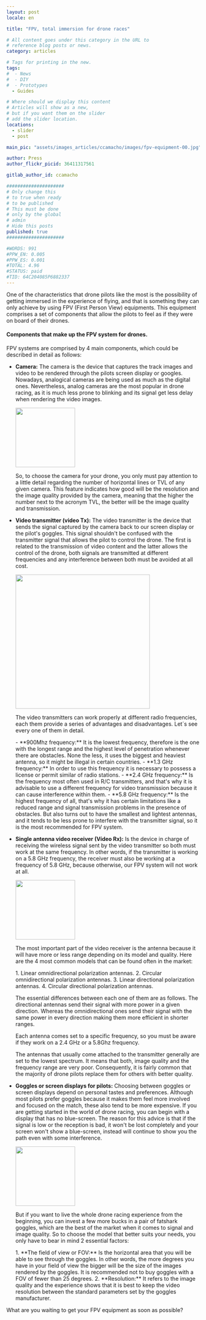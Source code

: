 ```yaml
---
layout: post
locale: en

title: "FPV, total immersion for drone races"

# All content goes under this category in the URL to
# reference blog posts or news.
category: articles

# Tags for printing in the new.
tags:
#  - News
#  - DIY
#  - Prototypes
  - Guides

# Where should we display this content
# Articles will show as a new,
# but if you want them on the slider
# add the slider location.
locations:
  - slider
  - post

main_pic: "assets/images_articles/ccamacho/images/fpv-equipment-00.jpg"

author: Press
author_flickr_picid: 36411317561

gitlab_author_id: ccamacho

#####################
# Only change this
# to true when ready
# to be published
# This must be done
# only by the global
# admin
# Hide this posts
published: true
#####################

#WORDS: 991
#PPW_EN: 0.005
#PPW_ES: 0.001
#TOTAL: 4.96
#STATUS: paid
#TID: 64C204085P6882337
---
```


One of the characteristics that drone pilots like the most
is the possibility of getting immersed in the
experience of flying, and that is something they can only
achieve by using FPV (First Person View) equipments.
This equipment
comprises a set of components that allow the pilots to feel
as if they were on board of their drones. 

#### Components that make up the FPV system for drones.

FPV systems are comprised by 4 main components,
which could be described in detail as follows: 

* **Camera:**
The camera is the device that captures the track images
and video to be rendered through the
pilots screen display or googles.
Nowadays, analogical
cameras are being used as much as the digital ones.
Nevertheless, analog cameras are the most popular in
drone racing, as it
is much less prone to blinking and its signal get less
delay when rendering the video images. 
    <div class="nk-gap-1"></div>
    <div class="nk-post-text mt-0">
    <img style="height: 155px;" class="pull-left mt-0" src="/assets/images_articles/{{ page.gitlab_author_id }}/images/fpv-equipment-01.jpg" alt="">
    <p class="text-white">
    So, to choose the camera for your drone, you
    only must pay attention to a little detail regarding the
    number of horizontal lines or TVL of any given
    camera.
    This feature indicates how good will be the resolution
    and the image quality provided by the camera, meaning that the
    higher the number next to the acronym TVL, the better
    will be the image quality and transmission.
    </p>
    </div>

* **Video transmitter (video Tx):**
The video transmitter is the device that sends the signal
captured by the camera back to our screen display or the
pilot's goggles. This signal shouldn't be confused with the
transmitter signal that allows the pilot to control the drone.
The first is related to the transmission of
video content and
the latter allows the control of the drone, both signals
are transmitted at different frequencies and any
interference between both must be avoided at all cost.
    <div class="nk-gap-1"></div>
    <div class="nk-post-text mt-0">
    <img style="width: 350px;" class="pull-right mt-0" src="/assets/images_articles/{{ page.gitlab_author_id }}/images/fpv-equipment-02.jpg" alt="">
    <p class="text-white">
    The video transmitters can work properly at different radio frequencies,
    each them provide a series of advantages and disadvantages.
    Let´s see every one of them in detail.
    </p>
    </div>
    - **900Mhz frequency:** It is the lowest frequency, therefore is the one
    with the longest range and the highest level of penetration whenever
    there are obstacles. None the less, it uses the biggest and
    heaviest antenna, so it might be illegal in certain countries.
    - **1.3 GHz frequency:** In order to use this frequency
    it is necessary to possess a license or permit similar
    of radio stations.
    - **2.4 GHz frequency:** Is the frequency most often used in R/C
    transmitters, and that's why it is advisable to use a different
    frequency for video transmission because it can cause interference
    within them.
    - **5.8 GHz frequency:** Is the highest frequency of all, that's
    why it has certain limitations like a reduced range and signal
    transmission problems in the presence of obstacles.
    But also turns out to have the smallest and
    lightest antennas, and it tends to be less prone to interfere with
    the transmitter signal, so it is the most recommended
    for FPV system.

*  **Single antenna video receiver (Vídeo Rx):**
Is the device in charge of receiving the wireless signal sent by
the video transmitter so both must work at the same frequency. In
other words, if the transmitter is working on a 5.8 GHz frequency,
the receiver must also be working at a frequency of 5.8 GHz,
because otherwise, our FPV system will not work at all.
    <div class="nk-gap-1"></div>
    <div class="nk-post-text mt-0">
    <img style="height: 155px;" class="pull-left mt-0" src="/assets/images_articles/{{ page.gitlab_author_id }}/images/fpv-equipment-03.jpg" alt="">
    <p class="text-white">
    The most important part of the video receiver is the antenna
    because it will have more or less range depending
    on its model and quality. Here are the 4 most common models that can be
    found often in the market:
    </p>
    </div>
    1. Linear omnidirectional polarization antennas. 
    2. Circular omnidirectional polarization antennas.
    3. Linear directional polarization antennas.
    4. Circular directional polarization antennas.

    The essential differences between each one of them are as follows.
    The directional antennas send their signal with more power in a given
    direction. Whereas the omnidirectional ones send their
    signal with the same power in every direction making them more
    efficient in shorter ranges.

    Each antenna comes set to a specific frequency,
    so you must be aware if they work on a 2.4 GHz or a 5.8Ghz
    frequency.

    The antennas that usually come attached to the transmitter
    generally are set to the lowest spectrum. It means that both,
    image quality and the frequency range are very poor.
    Consequently, it is fairly common that the majority of
    drone pilots replace them for others with better quality.

* **Goggles or screen displays for pilots:**
Choosing between goggles or screen displays depend on personal
tastes and preferences. Although most pilots prefer goggles
because it makes them feel more involved and focused on the
match, these also tend to be more expensive.
If you are getting started in the world of drone racing, you
can begin with a display that has no blue-screen. The
reason for this advice is that if the signal is low or the
reception is bad, it won't be lost completely and your screen
won't show a blue-screen, instead will continue to show you
the path even with some interference.
    <div class="nk-gap-1"></div>
    <div class="nk-post-text mt-0">
    <img style="height: 155px;" class="pull-right mt-0" src="/assets/images_articles/{{ page.gitlab_author_id }}/images/fpv-equipment-04.jpg" alt="">
    <p class="text-white">
    But if you want to live the whole drone racing experience from
    the beginning, you can invest a few more bucks in a pair of 
    fatshark goggles, which are the best of the market when it
    comes to signal and image quality. So to choose the model
    that better suits your needs, you only have to bear in
    mind 2 essential factors:
    </p>
    </div>
    1. **The field of view or FOV:** Is the horizontal area that you
    will be able to see through the goggles. In other words, the
    more degrees you have in your field of view the bigger will
    be the size of the images rendered by the goggles. It is
    recommended not to buy goggles with a FOV of fewer than 25 degrees.
    2. **Resolution:** It refers to the image quality and the experience
    shows that it is best to keep the video resolution between
    the standard parameters set by the goggles manufacturer.

What are you waiting to get your FPV equipment as soon as possible?

